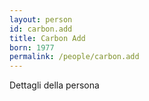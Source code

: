 ```yaml
---
layout: person
id: carbon.add
title: Carbon Add
born: 1977
permalink: /people/carbon.add
---
```


Dettagli della persona 